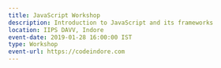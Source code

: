 ```yaml
---
title: JavaScript Workshop
description: Introduction to JavaScript and its frameworks
location: IIPS DAVV, Indore
event-date: 2019-01-28 16:00:00 IST
type: Workshop
event-url: https://codeindore.com
---
```

